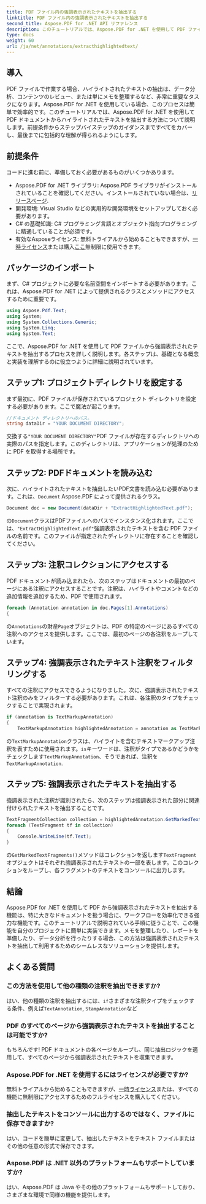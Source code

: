 ```yaml
---
title: PDF ファイル内の強調表示されたテキストを抽出する
linktitle: PDF ファイル内の強調表示されたテキストを抽出する
second_title: Aspose.PDF for .NET API リファレンス
description: このチュートリアルでは、Aspose.PDF for .NET を使用して PDF ファイルから強調表示されたテキストを効率的に抽出する方法を学びます。データ分析やコンテンツのレビューに最適です。
type: docs
weight: 60
url: /ja/net/annotations/extracthighlightedtext/
---
```

## 導入

PDF ファイルで作業する場合、ハイライトされたテキストの抽出は、データ分析、コンテンツのレビュー、または単にメモを整理するなど、非常に重要なタスクになります。Aspose.PDF for .NET を使用している場合、このプロセスは簡単で効率的です。このチュートリアルでは、Aspose.PDF for .NET を使用して PDF ドキュメントからハイライトされたテキストを抽出する方法について説明します。前提条件からステップバイステップのガイダンスまですべてをカバーし、最後までに包括的な理解が得られるようにします。

## 前提条件

コードに進む前に、準備しておく必要があるものがいくつかあります。

-  Aspose.PDF for .NET ライブラリ: Aspose.PDF ライブラリがインストールされていることを確認してください。インストールされていない場合は、[リリースページ](https://releases.aspose.com/pdf/net/).
- 開発環境: Visual Studio などの実用的な開発環境をセットアップしておく必要があります。
- C# の基礎知識: C# プログラミング言語とオブジェクト指向プログラミングに精通していることが必須です。
- 有効なAsposeライセンス: 無料トライアルから始めることもできますが、[一時ライセンス](https://purchase.aspose.com/temporary-license/)または購入[ここ](https://purchase.aspose.com/buy)無制限に使用できます。

## パッケージのインポート

まず、C# プロジェクトに必要な名前空間をインポートする必要があります。これは、Aspose.PDF for .NET によって提供されるクラスとメソッドにアクセスするために重要です。

```csharp
using Aspose.Pdf.Text;
using System;
using System.Collections.Generic;
using System.Linq;
using System.Text;
```

ここで、Aspose.PDF for .NET を使用して PDF ファイルから強調表示されたテキストを抽出するプロセスを詳しく説明します。各ステップは、基礎となる概念と実装を理解するのに役立つように詳細に説明されています。

## ステップ1: プロジェクトディレクトリを設定する

まず最初に、PDF ファイルが保存されているプロジェクト ディレクトリを設定する必要があります。ここで魔法が起こります。

```csharp
//ドキュメント ディレクトリへのパス。
string dataDir = "YOUR DOCUMENT DIRECTORY";
```

交換する`"YOUR DOCUMENT DIRECTORY"`PDF ファイルが存在するディレクトリへの実際のパスを指定します。このディレクトリは、アプリケーションが処理のために PDF を取得する場所です。

## ステップ2: PDFドキュメントを読み込む

次に、ハイライトされたテキストを抽出したいPDF文書を読み込む必要があります。これは、`Document` Aspose.PDF によって提供されるクラス。

```csharp
Document doc = new Document(dataDir + "ExtractHighlightedText.pdf");
```

の`Document`クラスはPDFファイルへのパスでインスタンス化されます。ここでは、`"ExtractHighlightedText.pdf"`強調表示されたテキストを含む PDF ファイルの名前です。このファイルが指定されたディレクトリに存在することを確認してください。

## ステップ3: 注釈コレクションにアクセスする

PDF ドキュメントが読み込まれたら、次のステップはドキュメントの最初のページにある注釈にアクセスすることです。注釈は、ハイライトやコメントなどの追加情報を追加するため、PDF で使用されます。

```csharp
foreach (Annotation annotation in doc.Pages[1].Annotations)
{
```

の`Annotations`の財産`Page`オブジェクトは、PDF の特定のページにあるすべての注釈へのアクセスを提供します。ここでは、最初のページの各注釈をループしています。

## ステップ4: 強調表示されたテキスト注釈をフィルタリングする

すべての注釈にアクセスできるようになりました。次に、強調表示されたテキスト注釈のみをフィルターする必要があります。これは、各注釈のタイプをチェックすることで実現されます。

```csharp
if (annotation is TextMarkupAnnotation)
{
    TextMarkupAnnotation highlightedAnnotation = annotation as TextMarkupAnnotation;
```

の`TextMarkupAnnotation`クラスは、ハイライトを含むテキストマークアップ注釈を表すために使用されます。`is`キーワードは、注釈がタイプであるかどうかをチェックします`TextMarkupAnnotation`、そうであれば、注釈を`TextMarkupAnnotation`.

## ステップ5: 強調表示されたテキストを抽出する

強調表示された注釈が識別されたら、次のステップは強調表示された部分に関連付けられたテキストを抽出することです。

```csharp
TextFragmentCollection collection = highlightedAnnotation.GetMarkedTextFragments();
foreach (TextFragment tf in collection)
{
    Console.WriteLine(tf.Text);
}
```

の`GetMarkedTextFragments()`メソッドはコレクションを返します`TextFragment`オブジェクトはそれぞれ強調表示されたテキストの一部を表します。このコレクションをループし、各フラグメントのテキストをコンソールに出力します。

## 結論

Aspose.PDF for .NET を使用して PDF から強調表示されたテキストを抽出する機能は、特に大きなドキュメントを扱う場合に、ワークフローを効率化できる強力な機能です。このチュートリアルで説明されている手順に従うことで、この機能を自分のプロジェクトに簡単に実装できます。メモを整理したり、レポートを準備したり、データ分析を行ったりする場合、この方法は強調表示されたテキストを抽出して利用するためのシームレスなソリューションを提供します。

## よくある質問

### この方法を使用して他の種類の注釈を抽出できますか?  
はい、他の種類の注釈を抽出するには、`if`さまざまな注釈タイプをチェックする条件、例えば`TextAnnotation`, `StampAnnotation`など

### PDF のすべてのページから強調表示されたテキストを抽出することは可能ですか?  
もちろんです! PDF ドキュメントの各ページをループし、同じ抽出ロジックを適用して、すべてのページから強調表示されたテキストを収集できます。

### Aspose.PDF for .NET を使用するにはライセンスが必要ですか?  
無料トライアルから始めることもできますが、[一時ライセンス](https://purchase.aspose.com/temporary-license/)または、すべての機能に無制限にアクセスするためのフルライセンスを購入してください。

### 抽出したテキストをコンソールに出力するのではなく、ファイルに保存できますか?  
はい、コードを簡単に変更して、抽出したテキストをテキスト ファイルまたはその他の任意の形式で保存できます。

### Aspose.PDF は .NET 以外のプラットフォームもサポートしていますか?  
はい、Aspose.PDF は Java やその他のプラットフォームもサポートしており、さまざまな環境で同様の機能を提供します。